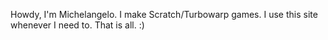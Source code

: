 Howdy, I'm Michelangelo. I make Scratch/Turbowarp games. I use this site whenever I need to. That is all. :)
